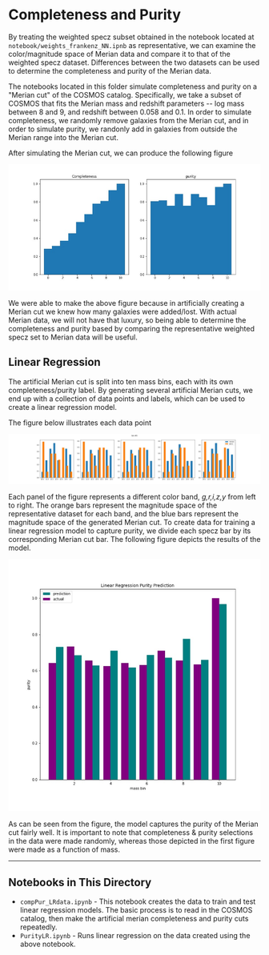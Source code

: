 # Completeness and Purity

By treating the weighted specz subset obtained in the notebook located at `notebook/weights_frankenz_NN.ipnb` as representative, we can examine the color/magnitude space of Merian data and compare it to that of the weighted specz dataset. Differences between the two datasets can be used to determine the completeness and purity of the Merian data. 

The notebooks located in this folder simulate completeness and purity on a "Merian cut" of the COSMOS catalog. Specifically, we take a subset of COSMOS that fits the Merian mass and redshift parameters -- log mass between 8 and 9, and redshift between 0.058 and 0.1. In order to simulate completeness, we randomly remove galaxies from the Merian cut, and in order to simulate purity, we randonly add in galaxies from outside the Merian range into the Merian cut. 

After simulating the Merian cut, we can produce the following figure

![Completeness and purity](https://github.com/MerianSurvey/specz_weights/blob/main/completenessAndPurity/figures/CompPur.jpg)

We were able to make the above figure because in artificially creating a Merian cut we knew how many galaxies were added/lost. With actual Merian data, we will not have that luxury, so being able to determine the completeness and purity based by comparing the representative weighted specz set to Merian data will be useful. 

## Linear Regression

The artificial Merian cut is split into ten mass bins, each with its own completeness/purity label. By generating several artificial Merian cuts, we end up with a collection of data points and labels, which can be used to create a linear regression model. 

The figure below illustrates each data point

![lr data](https://github.com/MerianSurvey/specz_weights/blob/main/completenessAndPurity/figures/compare_mc_specz.jpg)

Each panel of the figure represents a different color band, _g,r,i,z,y_ from left to right. The orange bars represent the magnitude space of the representative dataset for each band, and the blue bars represent the magnitude space of the generated Merian cut. To create data for training a linear regression model to capture purity, we divide each specz bar by its corresponding Merian cut bar. The following figure depicts the results of the model. 

![model output](https://github.com/MerianSurvey/specz_weights/blob/main/completenessAndPurity/figures/purityLR.jpg)

As can be seen from the figure, the model captures the purity of the Merian cut fairly well. It is important to note that completeness & purity selections in the data were made randomly, whereas those depicted in the first figure were made as a function of mass. 

*** 

## Notebooks in This Directory 

* `compPur_LRdata.ipynb` - This notebook creates the data to train and test linear regression models. The basic process is to read in the COSMOS catalog, then make the artificial merian completeness and purity cuts repeatedly. 
* `PurityLR.ipynb` - Runs linear regression on the data created using the above notebook. 
